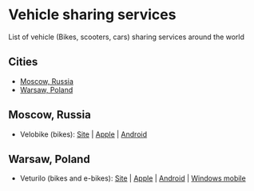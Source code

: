 # Vehicle sharing services
List of vehicle (Bikes, scooters, cars) sharing services around the world

## Cities
- [Moscow, Russia](#moscow-russia)
- [Warsaw, Poland](#warsaw-poland)

## Moscow, Russia
- Velobike (bikes):
  [Site](https://velobike.ru/en/) | [Apple](https://itunes.apple.com/ru/app/%D0%B2%D0%B5%D0%BB%D0%BE%D0%B1%D0%B0%D0%B9%D0%BA-%D0%B2%D0%B5%D0%BB%D0%BE%D0%BF%D1%80%D0%BE%D0%BA%D0%B0%D1%82-%D0%BC%D0%BE%D1%81%D0%BA%D0%B2%D1%8B/id1275651114?mt=8) | [Android](https://play.google.com/store/apps/details?id=ru.usetech.velobike&hl=ru)

## Warsaw, Poland
- Veturilo (bikes and e-bikes):
  [Site](https://www.veturilo.waw.pl/en/) | [Apple](https://itunes.apple.com/us/app/veturilo/id1202272068?l=pl&ls=1&mt=8) | [Android](https://play.google.com/store/apps/details?id=com.nextbike.veturilo) | [Windows mobile](https://www.microsoft.com/pl-pl/store/p/nextbike/9wzdncrdbxk3)
